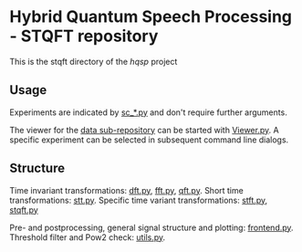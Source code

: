 # Hybrid Quantum Speech Processing - STQFT repository

This is the stqft directory of the *hqsp* project

## Usage

Experiments are indicated by [sc_*.py](sc_*.py) and don't require further arguments.

The viewer for the [data sub-repository](https://github.com/stroblme/hqsp-stqft-data) can be started with [Viewer.py](Viewer.py).
A specific experiment can be selected in subsequent command line dialogs.

## Structure

Time invariant transformations: [dft.py](dft.py), [fft.py](fft.py), [qft.py](qft.py).
Short time transformations: [stt.py](stt.py).
Specific time variant transformations: [stft.py](stft.py), [stqft.py](stqft.py)

Pre- and postprocessing, general signal structure and plotting: [frontend.py](frontend.py).
Threshold filter and Pow2 check: [utils.py](utils.py).
